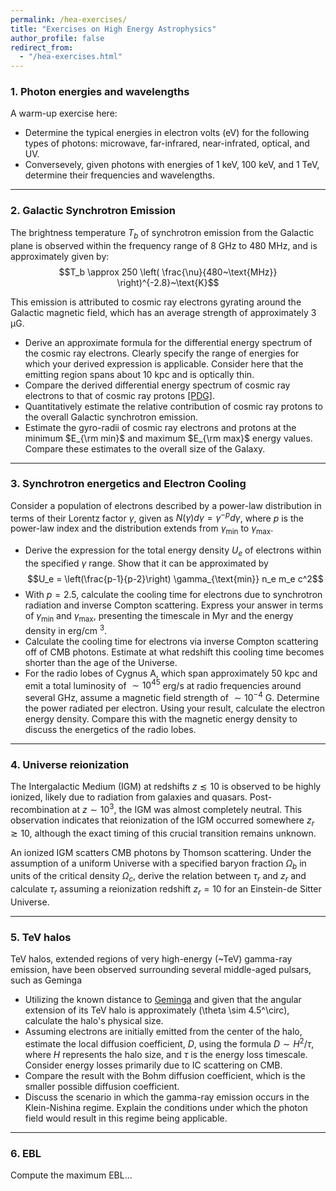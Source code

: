 ```yaml
---
permalink: /hea-exercises/
title: "Exercises on High Energy Astrophysics"
author_profile: false
redirect_from: 
  - "/hea-exercises.html"
---
```



### **1. Photon energies and wavelengths**<a name="ex1"></a>

  A warm-up exercise here:
  
  - Determine the typical energies in electron volts (eV) for the following types of photons: microwave, far-infrared, near-infrated, optical, and UV.
  - Conversevely, given photons with energies of 1 keV, 100 keV, and 1 TeV, determine their frequencies and wavelengths.

---
  
### **2. Galactic Synchrotron Emission**

  The brightness temperature $T_b$ of synchrotron emission from the Galactic plane is observed within the frequency range of 8 GHz to 480 MHz, and is approximately given by:
$$T_b \approx 250 \left( \frac{\nu}{480~\text{MHz}} \right)^{-2.8}~\text{K}$$

  This emission is attributed to cosmic ray electrons gyrating around the Galactic magnetic field, which has an average strength of approximately 3 μG. 

   - Derive an approximate formula for the differential energy spectrum of the cosmic ray electrons. Clearly specify the range of energies for which your derived expression is applicable. Consider here that the emitting region spans about 10 kpc and is optically thin.
   - Compare the derived differential energy spectrum of cosmic ray electrons to that of cosmic ray protons [[PDG]](https://pdg.lbl.gov/2023/reviews/rpp2023-rev-cosmic-rays.pdf).
   - Quantitatively estimate the relative contribution of cosmic ray protons to the overall Galactic synchrotron emission. 
   - Estimate the gyro-radii of cosmic ray electrons and protons at the minimum $E_{\rm min}$ and maximum $E_{\rm max}$ energy values. Compare these estimates to the overall size of the Galaxy.

---
 
### **3. Synchrotron energetics and Electron Cooling**

  Consider a population of electrons described by a power-law distribution in terms of their Lorentz factor $\gamma$, given as $N(\gamma)d\gamma = \gamma^{-p}d\gamma$, where $p$ is the power-law index and the distribution extends from $\gamma_{\text{min}}$ to $\gamma_{\text{max}}$.

  - Derive the expression for the total energy density $U_e$ of electrons within the specified $\gamma$ range. Show that it can be approximated by $$U_e = \left(\frac{p-1}{p-2}\right) \gamma_{\text{min}} n_e m_e c^2$$
  - With $p = 2.5$, calculate the cooling time for electrons due to synchrotron radiation and inverse Compton scattering. Express your answer in terms of $\gamma_{\text{min}}$ and $\gamma_{\text{max}}$, presenting the timescale in Myr and the energy density in erg/cm $^3$.
  - Calculate the cooling time for electrons via inverse Compton scattering off of CMB photons. Estimate at what redshift this cooling time becomes shorter than the age of the Universe.
   - For the radio lobes of Cygnus A, which span approximately 50 kpc and emit a total luminosity of $\sim 10^{45}$ erg/s at radio frequencies around several GHz, assume a magnetic field strength of $\sim 10^{-4}$ G. Determine the power radiated per electron. Using your result, calculate the electron energy density. Compare this with the magnetic energy density to discuss the energetics of the radio lobes.

---

### **4. Universe reionization**

  The Intergalactic Medium (IGM) at redshifts $z \lesssim 10$ is observed to be highly ionized, likely due to radiation from galaxies and quasars. Post-recombination at $z \sim 10^3$, the IGM was almost completely neutral. This observation indicates that reionization of the IGM occurred somewhere $z_r \gtrsim 10$, although the exact timing of this crucial transition remains unknown. 

  An ionized IGM scatters CMB photons by Thomson scattering. Under the assumption of a uniform Universe with a specified baryon fraction $\Omega_b$ in units of the critical density $\Omega_c$, derive the relation between $\tau_r$ and $z_r$ and calculate $\tau_r$ assuming a reionization redshift $z_r = 10$ for an Einstein-de Sitter Universe.

---

### **5. TeV halos**

  TeV halos, extended regions of very high-energy (~TeV) gamma-ray emission, have been observed surrounding several middle-aged pulsars, such as Geminga

   - Utilizing the known distance to [Geminga](https://en.wikipedia.org/wiki/Geminga) and given that the angular extension of its TeV halo is approximately \(\theta \sim 4.5^\circ\), calculate the halo's physical size.
   - Assuming electrons are initially emitted from the center of the halo, estimate the local diffusion coefficient, $D$, using the formula $D \sim H^2/\tau$, where $H$ represents the halo size, and $\tau$ is the energy loss timescale. Consider energy losses primarily due to IC scattering on CMB.
   - Compare the result with the Bohm diffusion coefficient, which is the smaller possible diffusion coefficient.
   - Discuss the scenario in which the gamma-ray emission occurs in the Klein-Nishina regime. Explain the conditions under which the photon field would result in this regime being applicable.

---

### **6. EBL**

  Compute the maximum EBL...

